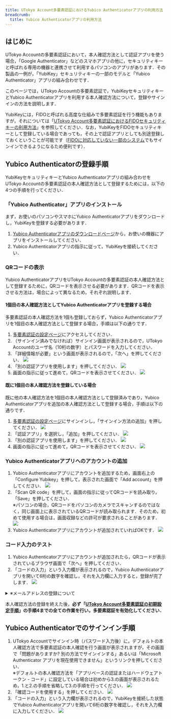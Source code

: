 ```yaml
---
title: UTokyo Account多要素認証におけるYubico Authenticatorアプリの利用方法
breadcrumb:
  title: Yubico Authenticatorアプリの利用方法
---
```


## はじめに

UTokyo Accountの多要素認証において，本人確認方法として認証アプリを使う場合，「Google Authenticator」などのスマホアプリの他に，セキュリティキーと呼ばれる専用の機器と連携させて利用するパソコンのアプリがあります．その製品の一例が，「YubiKey」セキュリティキーの一部のモデルと「Yubico Authenticator」アプリの組み合わせです．

このページでは，UTokyo Accountの多要素認証で，YubiKeyセキュリティキーとYubico Authenticatorアプリを利用する本人確認方法について，登録やサインインの方法を説明します．

YubiKeyには，FIDOと呼ばれる高度な仕組みで多要素認証を行う機能もありますが，それについては「[UTokyo Account多要素認証におけるFIDOセキュリティキーの利用方法](fido-security_key)」を参照してください．なお，YubiKeyをFIDOセキュリティキーとして登録している場合であっても，その上で認証アプリとしても別途登録しておくということが可能です（[FIDOに対応していない一部のシステム](fido-security_key#unsupported-system)でもサインインできるようになるため便利です）．

## Yubico Authenticatorの登録手順

YubiKeyセキュリティキーとYubico Authenticatorアプリの組み合わせをUTokyo Accountの多要素認証の本人確認方法として登録するためには，以下の4つの手順を行ってください．

### 「Yubico Authenticator」アプリのインストール

まず，お使いのパソコンやスマホにYubico Authenticatorアプリをダウンロードし，YubiKeyを登録する必要があります．

1. [Yubico Authenticatorアプリのダウンロードページ](https://www.yubico.com/products/yubico-authenticator/)から，お使いの機器にアプリをインストールしてください．
2. Yubico Authenticatorアプリの指示に従って，YubiKeyを接続してください．

### QRコードの表示

Yubico AuthenticatorアプリをUTokyo Accountの多要素認証の本人確認方法として登録するために，QRコードを表示させる必要があります．QRコードを表示させる方法は，場合によって異なるため，それぞれ説明します．

#### 1個目の本人確認方法としてYubico Authenticatorアプリを登録する場合

多要素認証の本人確認方法を1個も登録しておらず，Yubico Authenticatorアプリを1個目の本人確認方法として登録する場合，手順は以下の通りです．

1. [多要素認証の設定ページ](https://account.activedirectory.windowsazure.com/proofup.aspx?proofup=1&whr=utac.u-tokyo.ac.jp)にアクセスしてください．
2. （サインイン済みでなければ）サインイン画面が表示されるので，UTokyo Accountのユーザ名（10桁の数字）とパスワードを入力してください．
3. 「詳細情報が必要」という画面が表示されるので，「次へ」を押してください．
![](../first.png)
4.  「別の認証アプリを使用します」を押してください．
![](initial_other_auth_app.png)
5. 画面の指示に従って進めて，QRコードを表示させてください．
![](initial_show_qr.png)

#### 既に1個目の本人確認方法を登録している場合

既に他の本人確認方法を1個目の本人確認方法として登録済みであり，Yubico Authenticatorアプリを追加の本人確認方法として登録する場合，手順は以下の通りです．

1. [多要素認証の設定ページ](https://mysignins.microsoft.com/security-info?domain_hint=utac.u-tokyo.ac.jp)にサインインし，「サインイン方法の追加」を押してください．
![](add_signin_method.png)
2. 「認証アプリ」を選択し，「追加」を押してください．
![](select_auth_app.png)
3. 「別の認証アプリを使用します」を押してください．
![](other_auth_app.png)
4. 画面の指示に従って進めて，QRコードを表示させてください．
![](show_qr.png)

### Yubico Authenticatorアプリへのアカウントの追加

1. Yubico Authenticatorアプリにアカウントを追加するため，画面右上の「Configure Yubikey」を押して，表示された画面で「Add account」を押してください．
    ![](add_account.png)
2. 「Scan QR code」を押して，画面の指示に従ってQRコードを読み取り，「Save」を押してください．<br>
※パソコンの場合，QRコードをパソコンのカメラでスキャンするのではなく，同じ画面上に表示されているQRコードが読み取られます．そのため，初めて使用する場合は，画面収録などの許可が要求されることがあります．
    ![](scan_qr.png)
3. Yubico Authenticatorアプリにアカウントが追加されていればOKです．
    ![](account_list.png)

### コード入力のテスト

1. Yubico Authenticatorアプリにアカウントが追加されたら，QRコードが表示されているブラウザ画面で「次へ」を押してください．
2. 「コードの入力」という入力欄が表示されるので，Yubico Authenticatorアプリを開いて6桁の数字を確認し，それを入力欄に入力すると，登録が完了します．
![](test_enter_code.png)

<details><summary>※メールアドレスの登録について</summary>1個目の本人確認方法としてYubico Authenticatorアプリを登録する場合は，コードの入力テストの後にメールアドレスの入力を求められます．なるべくECCSクラウドメール以外のメールアドレスを入力してください．続いてそのメールアドレスに送られてくる「コード」（6桁の数字）を入力するよう求められるので，そのようにしてください．<img src="../first_email.png"></details>

本人確認方法の登録を終えた後，**必ず「[UTokyo Account多要素認証の初期設定手順](initial)」の手順4までの全ての作業を行い，多要素認証を有効化してください．**

## Yubico Authenticatorでのサインイン手順

1. UTokyo Accountでサインイン時（パスワード入力後）に，デフォルトの本人確認方法で多要素認証の本人確認を行う画面が表示されますが，その画面で「問題がありますか? 別の方法でサインインする」あるいは「Microsoft Authenticator アプリを現在使用できません」というリンクを押してください．<br>
※デフォルトの本人確認方法を「アプリベースの認証またはハードウェアトークン - コード」に設定している場合は初めから3.の画面が表示されるため，1.と2.の手順を省略して3.の手順を行ってください．
![](signin_other_method.png)
2. 「確認コードを使用する」を押してください．
![](signin_select_totp.png)
3. 「コードの入力」という入力欄が表示されるので，YubiKeyを接続した状態でYubico Authenticatorアプリを開いて6桁の数字を確認し，それを入力欄に入力してください．
![](signin_enter_code.png)
